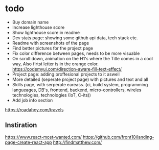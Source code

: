 # todo

- Buy domain name
- Increase lighthouse score
- Show lighthouse score in readme
- Dev stats page: showing some github api data, tech stack etc.
- Readme with screenshots of the page
- Find better pictures for the project page
- Fix color difference between pages, needs to be more visuable
- On scroll down, animation on the H1's where the Title comes in a cool way, Also firtst letter is in the orange color. https://codemyui.com/direction-aware-fill-text-effect/
- Project page: adding proffesional projects to it aswell
- More detailed (seperate project page) with pictures and text and all 
- Skills page, with serperate eareass. (ci, build system, programming langueages, DB's, frontend, backend, micro-controllers, wireles technologies, technologies (IoT, C-its))
- Add job info section 

https://roadahoy.com/travels

## Instiration

https://www.react-most-wanted.com/
https://github.com/front10/landing-page-create-react-app
http://findmatthew.com/

